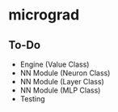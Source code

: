 # micrograd

## To-Do

- Engine (Value Class)
- NN Module (Neuron Class)
- NN Module (Layer Class)
- NN Module (MLP Class)
- Testing
